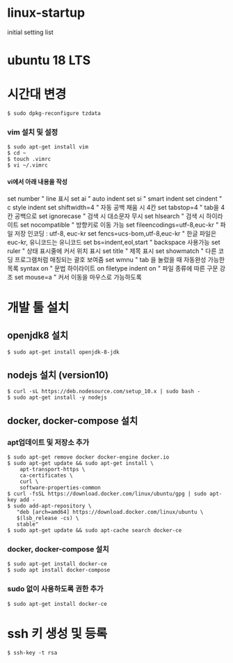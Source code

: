 # linux-startup
initial setting list

# ubuntu 18 LTS

# 시간대 변경

```
$ sudo dpkg-reconfigure tzdata
```

### vim 설치 및 설정
```
$ sudo apt-get install vim
$ cd ~
$ touch .vimrc
$ vi ~/.vimrc
```
#### vi에서 아래 내용을 작성

set number    " line 표시
set ai    " auto indent
set si " smart indent
set cindent    " c style indent
set shiftwidth=4    " 자동 공백 채움 시 4칸
set tabstop=4    " tab을 4칸 공백으로
set ignorecase    " 검색 시 대소문자 무시
set hlsearch    " 검색 시 하이라이트
set nocompatible    " 방향키로 이동 가능
set fileencodings=utf-8,euc-kr    " 파일 저장 인코딩 : utf-8, euc-kr
set fencs=ucs-bom,utf-8,euc-kr    " 한글 파일은 euc-kr, 유니코드는 유니코드
set bs=indent,eol,start    " backspace 사용가능
set ruler    " 상태 표시줄에 커서 위치 표시
set title    " 제목 표시
set showmatch    " 다른 코딩 프로그램처럼 매칭되는 괄호 보여줌
set wmnu    " tab 을 눌렀을 때 자동완성 가능한 목록
syntax on    " 문법 하이라이트 on
filetype indent on    " 파일 종류에 따른 구문 강조
set mouse=a    " 커서 이동을 마우스로 가능하도록

# 개발 툴 설치

## openjdk8 설치

```
$ sudo apt-get install openjdk-8-jdk
```

## nodejs 설치 (version10)

```
$ curl -sL https://deb.nodesource.com/setup_10.x | sudo bash -
$ sudo apt-get install -y nodejs
```

## docker, docker-compose 설치

### apt업데이트 및 저장소 추가
```
$ sudo apt-get remove docker docker-engine docker.io
$ sudo apt-get update && sudo apt-get install \
    apt-transport-https \
    ca-certificates \
    curl \
    software-properties-common
$ curl -fsSL https://download.docker.com/linux/ubuntu/gpg | sudo apt-key add -
$ sudo add-apt-repository \
   "deb [arch=amd64] https://download.docker.com/linux/ubuntu \
   $(lsb_release -cs) \
   stable"
$ sudo apt-get update && sudo apt-cache search docker-ce
```

### docker, docker-compose 설치

```
$ sudo apt-get install docker-ce
$ sudo apt install docker-compose
```

### sudo 없이 사용하도록 권한 추가

```
$ sudo apt-get install docker-ce
```

# ssh 키 생성 및 등록

```
$ ssh-key -t rsa
```

